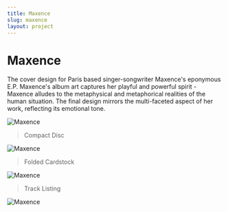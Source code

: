```yaml
---
title: Maxence
slug: maxence
layout: project
---
```


# Maxence

The cover design for Paris based singer-songwriter Maxence's eponymous E.P. Maxence's album art captures her playful and powerful spirit - Maxence alludes to the metaphysical and metaphorical realities of the human situation. The final design mirrors the multi-faceted aspect of her work, reflecting its emotional tone.

![Maxence](maxence/c-d.png)
> Compact Disc

![Maxence](maxence/slant.png)
> Folded Cardstock

![Maxence](maxence/back.png)
> Track Listing

![Maxence](maxence/close-up.png)